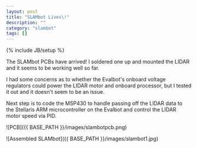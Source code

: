 ```yaml
---
layout: post
title: "SLAMbot Lives\!"
description: ""
category: "slambot"
tags: []
---
```

{% include JB/setup %}

The SLAMbot PCBs have arrived! I soldered one up and mounted the LIDAR and it seems to be working well so far.

I had some concerns as to whether the Evalbot's onboard voltage regulators could power the LIDAR motor and onboard processor, but I tested it out and it doesn't seem to be an issue.

Next step is to code the MSP430 to handle passing off the LIDAR data to the Stellaris ARM microcontroller on the Evalbot and control the LIDAR motor speed via PID.

![PCB]({{ BASE_PATH }}/images/slambotpcb.png)

![Assembled SLAMbot]({{ BASE_PATH }}/images/slambot1.jpg)

